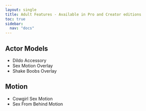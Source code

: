 ```yaml
---
layout: single
title: Adult Features - Available in Pro and Creator editions
toc: true
sidebar:
  nav: "docs"
---
```


## Actor Models
* Dildo Accessory
* Sex Motion Overlay
* Shake Boobs Overlay

## Motion
* Cowgirl Sex Motion
* Sex From Behind Motion
